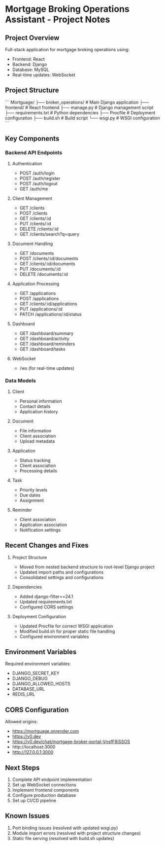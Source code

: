 # Mortgage Broking Operations Assistant - Project Notes

## Project Overview
Full-stack application for mortgage broking operations using:
- Frontend: React
- Backend: Django
- Database: MySQL
- Real-time updates: WebSocket

## Project Structure
\`\`\`
Mortguage/
├── broker_operations/     # Main Django application
├── frontend/             # React frontend
├── manage.py            # Django management script
├── requirements.txt     # Python dependencies
├── Procfile            # Deployment configuration
├── build.sh            # Build script
└── wsgi.py             # WSGI configuration
\`\`\`

## Key Components

### Backend API Endpoints
1. Authentication
   - POST /auth/login
   - POST /auth/register
   - POST /auth/logout
   - GET /auth/me

2. Client Management
   - GET /clients
   - POST /clients
   - GET /clients/:id
   - PUT /clients/:id
   - DELETE /clients/:id
   - GET /clients/search?q=query

3. Document Handling
   - GET /documents
   - POST /clients/:id/documents
   - GET /clients/:id/documents
   - PUT /documents/:id
   - DELETE /documents/:id

4. Application Processing
   - GET /applications
   - POST /applications
   - GET /clients/:id/applications
   - PUT /applications/:id
   - PATCH /applications/:id/status

5. Dashboard
   - GET /dashboard/summary
   - GET /dashboard/activity
   - GET /dashboard/reminders
   - GET /dashboard/tasks

6. WebSocket
   - /ws (for real-time updates)

### Data Models
1. Client
   - Personal information
   - Contact details
   - Application history

2. Document
   - File information
   - Client association
   - Upload metadata

3. Application
   - Status tracking
   - Client association
   - Processing details

4. Task
   - Priority levels
   - Due dates
   - Assignment

5. Reminder
   - Client association
   - Application association
   - Notification settings

## Recent Changes and Fixes
1. Project Structure
   - Moved from nested backend structure to root-level Django project
   - Updated import paths and configurations
   - Consolidated settings and configurations

2. Dependencies
   - Added django-filter==24.1
   - Updated requirements.txt
   - Configured CORS settings

3. Deployment Configuration
   - Updated Procfile for correct WSGI application
   - Modified build.sh for proper static file handling
   - Configured environment variables

## Environment Variables
Required environment variables:
- DJANGO_SECRET_KEY
- DJANGO_DEBUG
- DJANGO_ALLOWED_HOSTS
- DATABASE_URL
- REDIS_URL

## CORS Configuration
Allowed origins:
- https://mortguage.onrender.com
- https://v0.dev
- https://v0.dev/chat/mortgage-broker-portal-VnsfF8iSSOS
- http://localhost:3000
- http://127.0.0.1:3000

## Next Steps
1. Complete API endpoint implementation
2. Set up WebSocket connections
3. Implement frontend components
4. Configure production database
5. Set up CI/CD pipeline

## Known Issues
1. Port binding issues (resolved with updated wsgi.py)
2. Module import errors (resolved with project structure changes)
3. Static file serving (resolved with build.sh updates)
